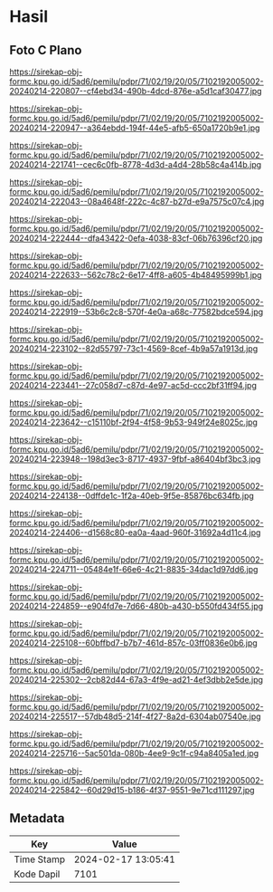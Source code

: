 # Hasil

## Foto C Plano

https://sirekap-obj-formc.kpu.go.id/5ad6/pemilu/pdpr/71/02/19/20/05/7102192005002-20240214-220807--cf4ebd34-490b-4dcd-876e-a5d1caf30477.jpg

https://sirekap-obj-formc.kpu.go.id/5ad6/pemilu/pdpr/71/02/19/20/05/7102192005002-20240214-220947--a364ebdd-194f-44e5-afb5-650a1720b9e1.jpg

https://sirekap-obj-formc.kpu.go.id/5ad6/pemilu/pdpr/71/02/19/20/05/7102192005002-20240214-221741--cec6c0fb-8778-4d3d-a4d4-28b58c4a414b.jpg

https://sirekap-obj-formc.kpu.go.id/5ad6/pemilu/pdpr/71/02/19/20/05/7102192005002-20240214-222043--08a4648f-222c-4c87-b27d-e9a7575c07c4.jpg

https://sirekap-obj-formc.kpu.go.id/5ad6/pemilu/pdpr/71/02/19/20/05/7102192005002-20240214-222444--dfa43422-0efa-4038-83cf-06b76396cf20.jpg

https://sirekap-obj-formc.kpu.go.id/5ad6/pemilu/pdpr/71/02/19/20/05/7102192005002-20240214-222633--562c78c2-6e17-4ff8-a605-4b48495999b1.jpg

https://sirekap-obj-formc.kpu.go.id/5ad6/pemilu/pdpr/71/02/19/20/05/7102192005002-20240214-222919--53b6c2c8-570f-4e0a-a68c-77582bdce594.jpg

https://sirekap-obj-formc.kpu.go.id/5ad6/pemilu/pdpr/71/02/19/20/05/7102192005002-20240214-223102--82d55797-73c1-4569-8cef-4b9a57a1913d.jpg

https://sirekap-obj-formc.kpu.go.id/5ad6/pemilu/pdpr/71/02/19/20/05/7102192005002-20240214-223441--27c058d7-c87d-4e97-ac5d-ccc2bf31ff94.jpg

https://sirekap-obj-formc.kpu.go.id/5ad6/pemilu/pdpr/71/02/19/20/05/7102192005002-20240214-223642--c15110bf-2f94-4f58-9b53-949f24e8025c.jpg

https://sirekap-obj-formc.kpu.go.id/5ad6/pemilu/pdpr/71/02/19/20/05/7102192005002-20240214-223948--198d3ec3-8717-4937-9fbf-a86404bf3bc3.jpg

https://sirekap-obj-formc.kpu.go.id/5ad6/pemilu/pdpr/71/02/19/20/05/7102192005002-20240214-224138--0dffde1c-1f2a-40eb-9f5e-85876bc634fb.jpg

https://sirekap-obj-formc.kpu.go.id/5ad6/pemilu/pdpr/71/02/19/20/05/7102192005002-20240214-224406--d1568c80-ea0a-4aad-960f-31692a4d11c4.jpg

https://sirekap-obj-formc.kpu.go.id/5ad6/pemilu/pdpr/71/02/19/20/05/7102192005002-20240214-224711--05484e1f-66e6-4c21-8835-34dac1d97dd6.jpg

https://sirekap-obj-formc.kpu.go.id/5ad6/pemilu/pdpr/71/02/19/20/05/7102192005002-20240214-224859--e904fd7e-7d66-480b-a430-b550fd434f55.jpg

https://sirekap-obj-formc.kpu.go.id/5ad6/pemilu/pdpr/71/02/19/20/05/7102192005002-20240214-225108--60bffbd7-b7b7-461d-857c-03ff0836e0b6.jpg

https://sirekap-obj-formc.kpu.go.id/5ad6/pemilu/pdpr/71/02/19/20/05/7102192005002-20240214-225302--2cb82d44-67a3-4f9e-ad21-4ef3dbb2e5de.jpg

https://sirekap-obj-formc.kpu.go.id/5ad6/pemilu/pdpr/71/02/19/20/05/7102192005002-20240214-225517--57db48d5-214f-4f27-8a2d-6304ab07540e.jpg

https://sirekap-obj-formc.kpu.go.id/5ad6/pemilu/pdpr/71/02/19/20/05/7102192005002-20240214-225716--5ac501da-080b-4ee9-9c1f-c94a8405a1ed.jpg

https://sirekap-obj-formc.kpu.go.id/5ad6/pemilu/pdpr/71/02/19/20/05/7102192005002-20240214-225842--60d29d15-b186-4f37-9551-9e71cd111297.jpg


## Metadata

| Key        | Value               |
| ---------- | ------------------- |
| Time Stamp | 2024-02-17 13:05:41 |
| Kode Dapil | 7101                |



